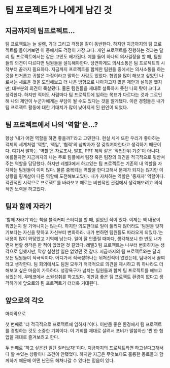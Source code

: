 # 팀 프로젝트가 나에게 남긴 것 

## 지금까지의 팀프로젝트...

팀 프로젝트는 늘 설렘, 기대 그리고 걱정을 같이 동반한다. 하지만 지금까지의 팀 프로젝트를 돌이켜보면 이 중에서도 걱정이 가장 크다. 
개인 프로젝트를 진행하는 것과는 달리 팀 프로젝트에서는 같은 고민도 배가된다. 예를 들어 하나의 의사결정을 할 때, 팀원들의 의견이 다르다면 팀원들을 설득해야한다. 
당연하게도 의사소통은 팀 프로젝트의 시작부터 끝까지 필요하다. 지금까지 프로젝트를 함께한 팀원들 중에서는 의사소통을 하는 것을 번거롭고 귀찮은 과정이라고 말하는 사람도 있었다. 
협업을 많이 해보고 싶었던 나로서는 새로운 것을 도입해보고 더 나은 방향으로 나아가고자 많은 제안과 설득을 했지만, 대부분의 의견이 묵살됐다. 
물론 팀원들을 제대로 설득하지 못한 나의 탓이 크다고 생각한다. 하지만 적어도 사람마다 팀 프로젝트에 임하는 목표가 다르다는 것과 그로인해 나의 제안이 누군가에게는 부담이 될 수도 있다는 것을 알게됐다. 
이런 경험들은 내가 팀 프로젝트 활동에 대한 기대치가 많이 낮아지게 된 원인이 되었다. 

## 팀 프로젝트에서 나의 '역할'은...? 

항상 '내가 어떤 역할을 하면 좋을까?'라고 고민한다. 현실 세계 또한 우리가 좋아하는 객체의 세계처럼 '역할', '책임', '협력'의 삼박자가 잘 갖춰져야한다고 생각하기 때문이다. 
여기서 말하는 '역할'은 자료조사, 발표, PPT 제작 같은 '작업단위 기준'이 아니다. 
예를들자면 지금까지의 나는 주로 팀플에서 팀장 혹은 팀장의 의견을 적극적으로 뒷받쳐주는 역할을 담당했다. 
하지만 레벨3에서 하고있는 팀 프로젝트는 기존의 내 역할을 자처하는 팀원들이 이미 많다. 
물론 중복되는 역할을 한다고해서 문제가 되지는 않지만 이 상황을 핑계삼아 다른 역할에 도전해보고있다. 
내가 자처하는 역할은 '중재자' 역할이다. 객관적인 시각으로 프로젝트를 바라보고 때로는 비판적인 관점에서 생각해보려고 의식적인 노력을 하고있다. 

## 팀과 함께 자라기

'함께 자라기'라는 책을 블랙커피 스터디를 할 때, 읽었던 적이 있다. 
이제는 책 내용이 뭐였는지 잘 기억나지는 않는다. 
하지만 의도한대로 일이 풀리지 않더라도 '팀원을 탓하기보다는 자신을 탓하고 자신부터 변화하라. 내가 변하면 팀원들도 따라오게 되있다.'는 내용이 많이 와닿았고 기억에 남는다. 
일이 잘 안풀릴 때마다, 생각해보니 한 번도 내가 먼저 변할 생각은 한 적이 없었던 것 같았다. 
레벨3 팀 프로젝트는 나부터 변화하자는 생각으로 임했지만, 막상 실천할 일은 없었던 것 같다. 
지금까지의 팀 프로젝트와는 달리 모든 팀원들이 적극적이다. 어디가서 적극성하나는 뒤쳐진적이 없었는데, 팀내에서 꼴찌라고 생각한다. 
팀 회의에서도 팀원 모두가 적극적으로 의견을 제시하고 뭐 하나라도 더 해보고 싶은 마음이 가득하다. 
성장욕구가 넘치는 팀원들과 함께 팀 프로젝트를 해보고 싶었는데, 우테코에서 소원성취를 하고있다. 
이만큼 좋은 팀 프로젝트 환경이 없다고 생각하기에 앞으로의 팀 프로젝트가 더더욱 기대된다. 

## 앞으로의 각오 
마지막으로


첫 번째로 '더 적극적으로 프로젝트에 임하자!'이다.
이만큼 좋은 환경에서 팀 프로젝트를 경험하는 것도 소중한 기회이다. 
이 기회를 제대로 살려서 포비가 말씀하신 '찐'한 협업을 제대로 즐겨보려고 한다. 

두 번째로 '하고 싶은건 일단 질러보자!'이다. 
지금까지의 프로젝트라면 하고싶다고해서 다 할 수있는 상황이나 조건이 안됐었다. 
하지만 지금은 무엇보다도 훌륭한 동료들과 함께하기 때문에 어떤 난관도 헤쳐나갈 수 있다는 믿음이 있다. 
